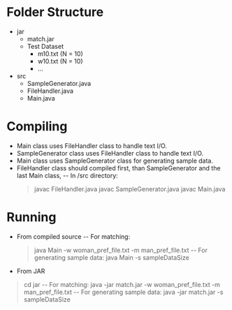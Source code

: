 # Folder Structure
+ jar
  - match.jar
  + Test Dataset
    - m10.txt (N = 10)
    - w10.txt (N = 10)
    - ...
+ src
  - SampleGenerator.java
  - FileHandler.java
  - Main.java

# Compiling
- Main class uses FileHandler class to handle text I/O. 
- SampleGenerator class uses FileHandler class to handle text I/O.
- Main class uses SampleGenerator class for generating sample data.
- FileHandler class should compiled first, than SampleGenerator and the last Main class,
-- In /src directory:
   > javac FileHandler.java
   > javac SampleGenerator.java
   > javac Main.java

# Running
- From compiled source
-- For matching:
   > java Main -w woman_pref_file.txt -m man_pref_file.txt
-- For generating sample data:
   > java Main -s sampleDataSize

- From JAR
> cd jar
-- For matching:
   > java -jar match.jar -w woman_pref_file.txt -m man_pref_file.txt
-- For generating sample data:
   > java -jar match.jar -s sampleDataSize
